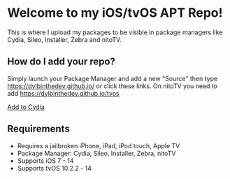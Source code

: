 # Welcome to my iOS/tvOS APT Repo!

This is where I upload my packages to be visible in package managers like Cydia, Sileo, Installer, Zebra and nitoTV.

## How do I add your repo?

Simply launch your Package Manager and add a new "Source" then type https://dylbinthedev.github.io/ or click these links.
On nitoTV you need to add https://dylbinthedev.github.io/tvos

[Add to Cydia](https://cydia.saurik.com/api/share#?source=https://dylbinthedev.github.io/ "Add to Cydia")

## Requirements
- Requires a jailbroken iPhone, iPad, iPod touch, Apple TV
- Package Manager: Cydia, Sileo, Installer, Zebra, nitoTV
- Supports iOS 7 - 14
- Supports tvOS 10.2.2 - 14
